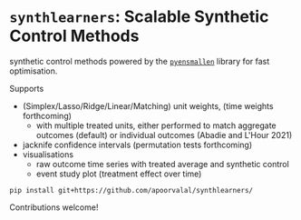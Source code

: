 # `synthlearners`: Scalable Synthetic Control Methods

synthetic control methods powered by the [`pyensmallen`](https://github.com/apoorvalal/pyensmallen) library for fast optimisation.

Supports
- (Simplex/Lasso/Ridge/Linear/Matching) unit weights, (time weights forthcoming)
  - with multiple treated units, either performed to match aggregate outcomes (default) or individual outcomes (Abadie and L'Hour 2021)
- jacknife confidence intervals (permutation tests forthcoming)
- visualisations
  - raw outcome time series with treated average and synthetic control
  - event study plot (treatment effect over time)

```
pip install git+https://github.com/apoorvalal/synthlearners/
```

Contributions welcome!
